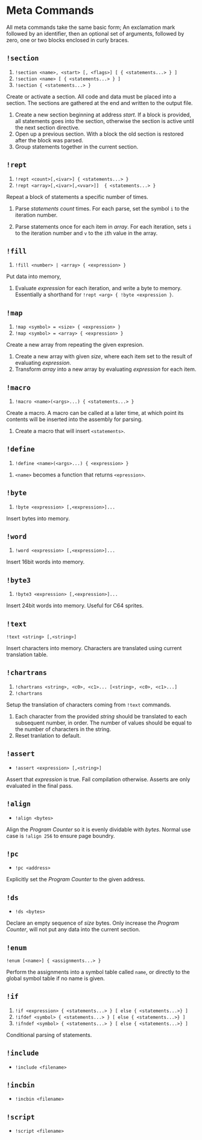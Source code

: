 
# Meta Commands

All meta commands take the same basic form; An exclamation mark followed by an identifier, then an optional set of arguments, followed by zero, one or two
blocks enclosed in curly braces.


## `!section`

1. `!section <name>, <start> [, <flags>] [ { <statements...> } ]`
2. `!section <name> [ { <statements...> } ]`
3. `!section { <statements...> }`

Create or activate a section. All code and data must be placed into a section. The sections are gathered at the end and written to the output file.

1. Create a new section beginning at address _start_. If a block is provided, all statements goes into the section, otherwise the section is active until the next section directive.
2. Open up a previous section. With a block the old section is restored after the block was parsed.
3. Group statements together in the current section.

## `!rept`

1. `!rept <count>[,<ivar>] { <statements...> }`
2. `!rept <array>[,<ivar>[,<vvar>]]  { <statements...> }`

Repeat a block of statements a specific number of times.

1. Parse _statements_ _count_ times. For each parse, set the symbol `i` to the iteration number.

2. Parse statements once for each item in _array_. For each iteration, sets `i` to the iteration number and `v` to the `i`th  value in the array.

## `!fill`

1. `!fill <number> | <array> { <expression> }`

Put data into memory,

1. Evaluate _expression_ for each iteration, and write a byte to memory. Essentially a shorthand for
`!rept <arg> { !byte <expression }`.

## `!map`

1. `!map <symbol> = <size> { <expression> }`
2. `!map <symbol> = <array> { <expression> }`

Create a new array from repeating the given expresion.

1. Create a new array with given _size_, where each item set to the result of evaluating _expression_.
2. Transform _array_ into a new array by evaluating _expression_ for each item.

## `!macro`

1. `!macro <name>(<args>...) { <statements...> }` 

Create a macro. A macro can be called at a later time, at which point its contents will be inserted into the assembly for parsing.

1. Create a macro that will insert `<statements>`.

##  `!define`

1. `!define <name>(<args>...) { <expression> }` 

[//]:<>

1. `<name>` becomes a function that returns `<epression>`.

## `!byte`

1. `!byte <expression> [,<expression>]...`

Insert bytes into memory.

## `!word`

1. `!word <expression> [,<expression>]...`

Insert 16bit words into memory.

## `!byte3`

1. `!byte3 <expression> [,<expression>]...`

Insert 24bit words into memory. Useful for C64 sprites.

## `!text`

`!text <string> [,<string>]`

Insert characters into memory. Characters are translated using
current translation table.

## `!chartrans`

1. `!chartrans <string>, <c0>, <c1>... [<string>, <c0>, <c1>...]`
2. `!chartrans`

Setup the translation of characters coming from `!text` commands.

1. Each character from the provided _string_ should be translated to each
   subsequent number, in order. The number of values should be equal to the
   number of characters in the string.
2. Reset tranlation to default.

## `!assert`

* `!assert <expression> [,<string>]`

Assert that _expression_ is true. Fail compilation otherwise.
Asserts are only evaluated in the final pass.

## `!align`

* `!align <bytes>`

Align the _Program Counter_ so it is evenly dividable with _bytes_. Normal use case
is `!align 256` to ensure page boundry.

##  `!pc`

* `!pc <address>`

Explicitly set the _Program Counter_ to the given address.

## `!ds`

* `!ds <bytes>`

Declare an empty sequence of _size_ bytes. Only increase the _Program Counter_, will not put any data into the current section.


## `!enum`

`!enum [<name>] { <assignments...> }`

Perform the assignments into a symbol table called `name`, or
directly to the global symbol table if no name is given.

## `!if`

1. `!if <expression> { <statements...> } [ else { <statements...>} ]`
1. `!ifdef <symbol> { <statements...> } [ else { <statements...>} ]`
1. `!ifndef <symbol> { <statements...> } [ else { <statements...>} ]`

Conditional parsing of statements.

## `!include`

* `!include <filename>`

## `!incbin`

* `!incbin <filename>`

## `!script`

* `!script <filename>`
